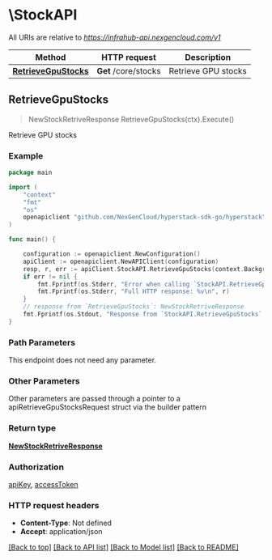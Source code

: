 # \StockAPI

All URIs are relative to *https://infrahub-api.nexgencloud.com/v1*

Method | HTTP request | Description
------------- | ------------- | -------------
[**RetrieveGpuStocks**](StockAPI.md#RetrieveGpuStocks) | **Get** /core/stocks | Retrieve GPU stocks



## RetrieveGpuStocks

> NewStockRetriveResponse RetrieveGpuStocks(ctx).Execute()

Retrieve GPU stocks



### Example

```go
package main

import (
	"context"
	"fmt"
	"os"
	openapiclient "github.com/NexGenCloud/hyperstack-sdk-go/hyperstack"
)

func main() {

	configuration := openapiclient.NewConfiguration()
	apiClient := openapiclient.NewAPIClient(configuration)
	resp, r, err := apiClient.StockAPI.RetrieveGpuStocks(context.Background()).Execute()
	if err != nil {
		fmt.Fprintf(os.Stderr, "Error when calling `StockAPI.RetrieveGpuStocks``: %v\n", err)
		fmt.Fprintf(os.Stderr, "Full HTTP response: %v\n", r)
	}
	// response from `RetrieveGpuStocks`: NewStockRetriveResponse
	fmt.Fprintf(os.Stdout, "Response from `StockAPI.RetrieveGpuStocks`: %v\n", resp)
}
```

### Path Parameters

This endpoint does not need any parameter.

### Other Parameters

Other parameters are passed through a pointer to a apiRetrieveGpuStocksRequest struct via the builder pattern


### Return type

[**NewStockRetriveResponse**](NewStockRetriveResponse.md)

### Authorization

[apiKey](../README.md#apiKey), [accessToken](../README.md#accessToken)

### HTTP request headers

- **Content-Type**: Not defined
- **Accept**: application/json

[[Back to top]](#) [[Back to API list]](../README.md#documentation-for-api-endpoints)
[[Back to Model list]](../README.md#documentation-for-models)
[[Back to README]](../README.md)

